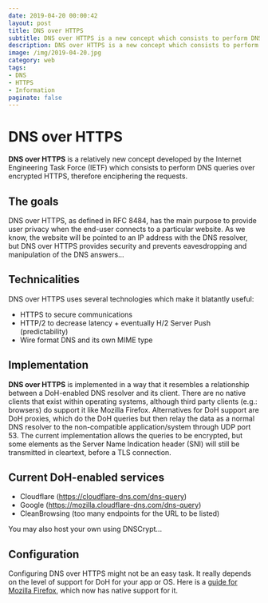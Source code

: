 ```yaml
---
date: 2019-04-20 00:00:42
layout: post
title: DNS over HTTPS
subtitle: DNS over HTTPS is a new concept which consists to perform DNS queries over encrypted HTTPS
description: DNS over HTTPS is a new concept which consists to perform DNS queries over encrypted HTTPS
image: /img/2019-04-20.jpg
category: web
tags: 
- DNS
- HTTPS
- Information
paginate: false
---
```


# DNS over HTTPS

**DNS over HTTPS** is a relatively new concept developed by the Internet Engineering Task Force (IETF) which consists to perform DNS queries over encrypted HTTPS, therefore enciphering the requests.

## The goals
DNS over HTTPS, as defined in RFC 8484, has the main purpose to provide user privacy when the end-user connects to a particular website. As we know, the website will be pointed to an IP address with the DNS resolver, but DNS over HTTPS provides security and prevents eavesdropping and manipulation of the DNS answers...

## Technicalities
DNS over HTTPS uses several technologies which make it blatantly useful:
* HTTPS to secure communications
* HTTP/2 to decrease latency + eventually H/2 Server Push (predictability)
* Wire format DNS and its own MIME type

## Implementation
**DNS over HTTPS** is implemented in a way that it resembles a relationship between a DoH-enabled DNS resolver and its client.
There are no native clients that exist within operating systems, although third party clients (e.g.: browsers) do support it like Mozilla Firefox.
Alternatives for DoH support are DoH proxies, which do the DoH queries but then relay the data as a normal DNS resolver to the non-compatible application/system through UDP port 53.
The current implementation allows the queries to be encrypted, but some elements as the Server Name Indication header (SNI) will still be transmitted in cleartext, before a TLS connection.

## Current DoH-enabled services
* Cloudflare (https://cloudflare-dns.com/dns-query)
* Google (https://mozilla.cloudflare-dns.com/dns-query)
* CleanBrowsing (too many endpoints for the URL to be listed)

You may also host your own using DNSCrypt...

## Configuration
Configuring DNS over HTTPS might not be an easy task.
It really depends on the level of support for DoH for your app or OS.
Here is a [guide for Mozilla Firefox](https://gist.github.com/bagder/5e29101079e9ac78920ba2fc718aceec), which now has native support for it.
